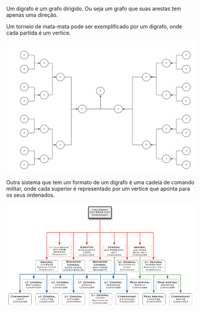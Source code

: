 Um digrafo é um grafo dirigido. Ou seja um grafo que suas arestas tem apenas uma direção.

Um torneio de mata-mata pode ser exemplificado por um digrafo, onde cada partida é um vertice.

![Torneio](Images/digrafo_torneio.png)

Outra sistema que tem um formato de um digrafo é uma cadeia de comando militar, onde cada superior é representado por um vertice que aponta para os seus ordenados.

![Comando](Images/digrafo_militar.png)